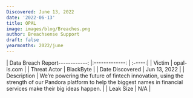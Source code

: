 ```yaml
---
Discovered: June 13, 2022
date: '2022-06-13'
title: OPAL
image: images/blog/Breaches.png
author: Breachsense Support
draft: false
yearmonths: 2022/june
---
```


| Data Breach Report------------:     |:-------------:    | :-----:|
| Victim      | opal-is.com      | 
| Threat Actor      | BlackByte      | 
| Date Discovered      | Jun 13, 2022      | 
| Description      | We’re powering the future of fintech innovation, using the strength of our Pandora platform to help the biggest names in financial services make their big ideas happen.      | 
| Leak Size      | N/A      | 

